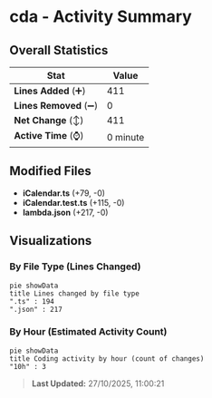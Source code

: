 # cda - Activity Summary 

## Overall Statistics

| Stat                   | Value                                                             |
| ---------------------- | ----------------------------------------------------------------- |
| **Lines Added** (➕)   | 411                                          |
| **Lines Removed** (➖) | 0                                        |
| **Net Change** (↕)    | 411                |
| **Active Time** (⌚)   | 0 minute |


## Modified Files
- **iCalendar.ts** (+79, -0)
- **iCalendar.test.ts** (+115, -0)
- **lambda.json** (+217, -0)

## Visualizations

### By File Type (Lines Changed)

```mermaid
pie showData
title Lines changed by file type
".ts" : 194
".json" : 217
```

### By Hour (Estimated Activity Count)

```mermaid
pie showData
title Coding activity by hour (count of changes)
"10h" : 3
```


> **Last Updated:** 27/10/2025, 11:00:21